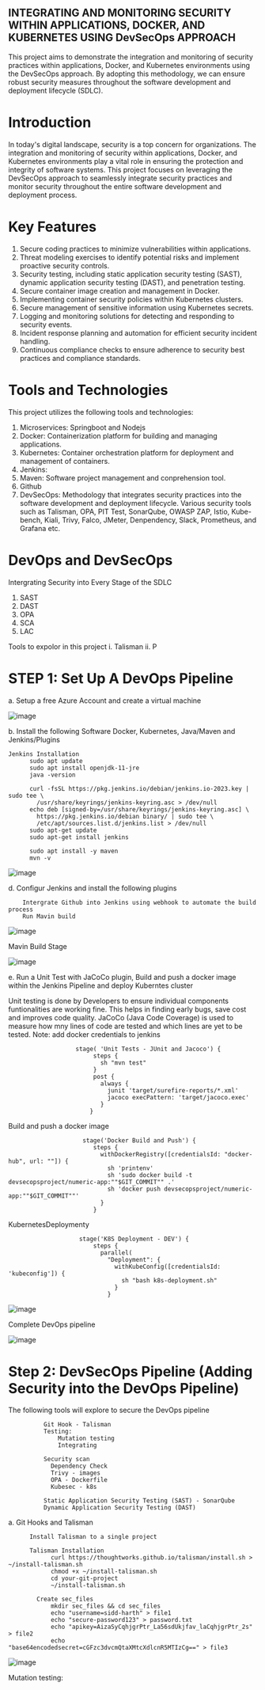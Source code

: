 ## INTEGRATING AND MONITORING SECURITY WITHIN APPLICATIONS, DOCKER, AND KUBERNETES USING DevSecOps APPROACH



This project aims to demonstrate the integration and monitoring of security practices within applications, Docker, and Kubernetes environments using the DevSecOps approach. By adopting this methodology, we can ensure robust security measures throughout the software development and deployment lifecycle (SDLC).


# Introduction
In today's digital landscape, security is a top concern for organizations. The integration and monitoring of security within applications, Docker, and Kubernetes environments play a vital role in ensuring the protection and integrity of software systems. This project focuses on leveraging the DevSecOps approach to seamlessly integrate security practices and monitor security throughout the entire software development and deployment process.

# Key Features
  1. Secure coding practices to minimize vulnerabilities within applications.
  2. Threat modeling exercises to identify potential risks and implement proactive security controls.
  3. Security testing, including static application security testing (SAST), dynamic application security testing (DAST), and penetration testing.
  4. Secure container image creation and management in Docker.
  5. Implementing container security policies within Kubernetes clusters.
  6. Secure management of sensitive information using Kubernetes secrets.
  7. Logging and monitoring solutions for detecting and responding to security events.
  8. Incident response planning and automation for efficient security incident handling.
  9. Continuous compliance checks to ensure adherence to security best practices and compliance standards.

# Tools and Technologies
This project utilizes the following tools and technologies:

1. Microservices: Springboot and Nodejs
2. Docker: Containerization platform for building and managing applications.
3. Kubernetes: Container orchestration platform for deployment and management of containers.
4. Jenkins:
5. Maven: Software project management and conprehension tool. 
6. Github
7. DevSecOps: Methodology that integrates security practices into the software development and deployment lifecycle.
Various security tools such as Talisman, OPA, PIT Test, SonarQube, OWASP ZAP, Istio, Kube-bench, Kiali, Trivy, Falco, JMeter, Denpendency, Slack, Prometheus, and Grafana etc.

# DevOps and DevSecOps




Intergrating Security into Every Stage of the SDLC
1. SAST
2. DAST
3. OPA
4. SCA
5. LAC

Tools to expolor in this project
i. Talisman
ii. P

# STEP 1: Set Up A  DevOps Pipeline
  
  a. Setup  a free Azure Account and create a virtual machine 
  
![image](https://github.com/iamdeborah-Q/Kubernetes-DevOps-Security/assets/122198373/f8abec5b-468f-459b-bccb-a587cb42ddbd)
 

  b. Install the following Software Docker, Kubernetes, Java/Maven and Jenkins/Plugins

    Jenkins Installation
          sudo apt update
          sudo apt install openjdk-11-jre
          java -version
          
          curl -fsSL https://pkg.jenkins.io/debian/jenkins.io-2023.key | sudo tee \
            /usr/share/keyrings/jenkins-keyring.asc > /dev/null
          echo deb [signed-by=/usr/share/keyrings/jenkins-keyring.asc] \
            https://pkg.jenkins.io/debian binary/ | sudo tee \
            /etc/apt/sources.list.d/jenkins.list > /dev/null
          sudo apt-get update
          sudo apt-get install jenkins

          sudo apt install -y maven
          mvn -v 

![image](https://github.com/iamdeborah-Q/Kubernetes-DevOps-Security/assets/122198373/2745dd96-8d8f-49aa-82c7-6ebee93b3e4c)



  d. Configur Jenkins and install the following plugins 
          

        Intergrate Github into Jenkins using webhook to automate the build process
        Run Mavin build

![image](https://github.com/iamdeborah-Q/Kubernetes-DevOps-Security/assets/122198373/ddcadc2f-5244-41de-bb2c-b1750327145c)

Mavin Build Stage

![image](https://github.com/iamdeborah-Q/Kubernetes-DevOps-Security/assets/122198373/f1c79f61-5794-49af-973a-37926fae257b)


e. Run a Unit Test with JaCoCo plugin, Build and push a docker image within the Jenkins Pipeline and deploy Kuberntes cluster 
    
 Unit testing is done by Developers to ensure individual components funtionalities are working fine. This helps in finding early bugs, save cost and improves code quality.
 JaCoCo (Java Code Coverage) is used to measure how mny lines of code are tested and which lines are yet to be tested.
   Note: add docker credentials to jenkins

                       stage( 'Unit Tests - JUnit and Jacoco') {
                            steps {
                              sh "mvn test"            
                            }
                            post {
                              always {
                                junit 'target/surefire-reports/*.xml'
                                jacoco execPattern: 'target/jacoco.exec'
                              }  
                           }

  Build and push a docker image 
  
                         stage('Docker Build and Push') {
                            steps {
                              withDockerRegistry([credentialsId: "docker-hub", url: ""]) {
                                sh 'printenv'
                                sh 'sudo docker build -t devsecopsproject/numeric-app:""$GIT_COMMIT"" .'
                                sh 'docker push devsecopsproject/numeric-app:""$GIT_COMMIT""'
                              }
                            } 

  KubernetesDeploymenty 

                        stage('K8S Deployment - DEV') {
                            steps {
                              parallel(
                                "Deployment": {
                                  withKubeConfig([credentialsId: 'kubeconfig']) {
                                    sh "bash k8s-deployment.sh"
                                  }
                                }
 
  ![image](https://github.com/iamdeborah-Q/Kubernetes-DevOps-Security/assets/122198373/a7cd073b-fc64-4894-b4dc-336e169de5cb)

  
  
  
  Complete DevOps pipeline

  ![image](https://github.com/iamdeborah-Q/Kubernetes-DevOps-Security/assets/122198373/54c3fa7a-59d3-4e08-b811-450f17473a73)



# Step 2: DevSecOps Pipeline (Adding Security into the DevOps Pipeline)

  The following tools will explore to secure the DevOps pipeline
  
              Git Hook - Talisman
              Testing:
                  Mutation testing 
                  Integrating
                  
              Security scan
                Dependency Check
                Trivy - images
                OPA - Dockerfile
                Kubesec - k8s
                
              Static Application Security Testing (SAST) - SonarQube
              Dynamic Application Security Testing (DAST)

    
   a. Git Hooks and Talisman


          Install Talisman to a single project

          Talisman Installation
                curl https://thoughtworks.github.io/talisman/install.sh > ~/install-talisman.sh
                chmod +x ~/install-talisman.sh
                cd your-git-project
                ~/install-talisman.sh

            Create sec_files
                mkdir sec_files && cd sec_files
                echo "username=sidd-harth" > file1
                echo "secure-password123" > password.txt
                echo "apikey=AizaSyCqhjgrPtr_La56sdUkjfav_laCqhjgrPtr_2s" > file2
                echo "base64encodedsecret=cGFzc3dvcmQtaXMtcXdlcnR5MTIzCg==" > file3

  ![image](https://github.com/iamdeborah-Q/Kubernetes-DevOps-Security/assets/122198373/c7bed0d2-feac-4586-b601-8841a1fd510e)


  Mutation testing: 
                                          
                      

